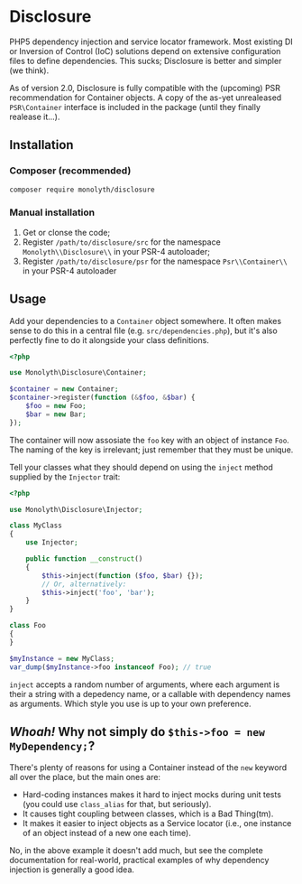 # Disclosure
PHP5 dependency injection and service locator framework.
Most existing DI or Inversion of Control (IoC) solutions depend on extensive
configuration files to define dependencies. This sucks; Disclosure is better
and simpler (we think).

As of version 2.0, Disclosure is fully compatible with the (upcoming) PSR
recommendation for Container objects. A copy of the as-yet unrealeased
`PSR\Container` interface is included in the package (until they finally
realease it...).

## Installation

### Composer (recommended)
```sh
composer require monolyth/disclosure
```

### Manual installation
1. Get or clonse the code;
2. Register `/path/to/disclosure/src` for the namespace `Monolyth\\Disclosure\\`
   in your PSR-4 autoloader;
3. Register `/path/to/disclosure/psr` for the namespace `Psr\\Container\\` in
   your PSR-4 autoloader

## Usage
Add your dependencies to a `Container` object somewhere. It often makes sense to
do this in a central file (e.g. `src/dependencies.php`), but it's also perfectly
fine to do it alongside your class definitions.

```php
<?php

use Monolyth\Disclosure\Container;

$container = new Container;
$container->register(function (&$foo, &$bar) {
    $foo = new Foo;
    $bar = new Bar;
});
```

The container will now assosiate the `foo` key with an object of instance `Foo`.
The naming of the key is irrelevant; just remember that they must be unique.

Tell your classes what they should depend on using the `inject` method supplied
by the `Injector` trait:

```php
<?php

use Monolyth\Disclosure\Injector;

class MyClass
{
    use Injector;

    public function __construct()
    {
        $this->inject(function ($foo, $bar) {});
        // Or, alternatively:
        $this->inject('foo', 'bar');
    }
}

class Foo
{
}

$myInstance = new MyClass;
var_dump($myInstance->foo instanceof Foo); // true

```

`inject` accepts a random number of arguments, where each argument is their a
string with a depedency name, or a callable with dependency names as arguments.
Which style you use is up to your own preference.

## _Whoah!_ Why not simply do `$this->foo = new MyDependency;`?
There's plenty of reasons for using a Container instead of the `new` keyword
all over the place, but the main ones are:

- Hard-coding instances makes it hard to inject mocks during unit tests (you
  could use `class_alias` for that, but seriously).
- It causes tight coupling between classes, which is a Bad Thing(tm).
- It makes it easier to inject objects as a Service locator (i.e., one instance
  of an object instead of a new one each time).

No, in the above example it doesn't add much, but see the complete documentation
for real-world, practical examples of why dependency injection is generally a
good idea.

